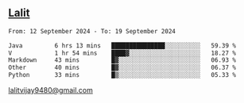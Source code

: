 ## [Lalit](https://lalit.sh)

<!--START_SECTION:waka-->

```txt
From: 12 September 2024 - To: 19 September 2024

Java         6 hrs 13 mins   ███████████████░░░░░░░░░░   59.39 %
V            1 hr 54 mins    ████▓░░░░░░░░░░░░░░░░░░░░   18.27 %
Markdown     43 mins         █▓░░░░░░░░░░░░░░░░░░░░░░░   06.93 %
Other        40 mins         █▓░░░░░░░░░░░░░░░░░░░░░░░   06.37 %
Python       33 mins         █▒░░░░░░░░░░░░░░░░░░░░░░░   05.33 %
```

<!--END_SECTION:waka-->

lalitvijay9480@gmail.com
